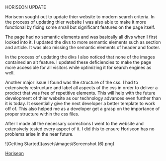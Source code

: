 HORISEON UPDATE

Horiseon sought out to update thier website to modern search criteria. In the process of updating thier website I was also able to make it more functional by fixing some small but significant features on the page itself.

The page had no semantic elements and was basically all divs when I first looked into it. I updated the divs to more semantic elements such as section and article. It was also missing the semantic elements of header and footer. 

In the process of updating the divs I also noticed that none of the images contained an alt feature. I updated these deficiencies to make the page more accessible for all visitors while optimizing it for search engines as well.

Another major issue I found was the structure of the css. I had to extensively restructure and label all aspects of the css in order to deliver a prodoct that was free of repetitive elements. This will help with the future development of thier website as our technology advances even further than it is today. It essentially give the next developer a better template to work off of. This also helped me as a developer get a grasp on the importance of proper structure within the css files.

After I made all the necessary corrections I went to the website and extensively tested every aspect of it. I did this to ensure Horiseon has no problems arise in the near future. 

![Getting Started](assets\images\Screenshot (6).png)

[Horiseon](https://diirtydog.github.io/challenge-02/)